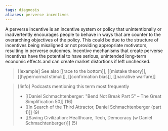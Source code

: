 ```yaml
---
tags: diagnosis
aliases: perverse incentives
---
```


A perverse incentive is an incentive system or policy that unintentionally or inadvertently encourages people to behave in ways that are counter to the overarching objectives of the policy. This could be due to the structure of incentives being misaligned or not providing appropriate motivators, resulting in perverse outcomes. Incentive mechanisms that create perverse incentives have the potential to have serious, unintended long-term economic effects and can create market distortions if left unchecked.

> [!example] See also
> [[race to the bottom]], [[mistake theory]], [[hypernormal stimuli]], [[confirmation bias]], [[narrative warfare]]

> [!info] Podcasts mentioning this term most frequently
> * [[Daniel Schmachtenberger: "Bend Not Break Part 5" – The Great Simplification 50]] (16)
> * [[In Search of the Third Attractor, Daniel Schmachtenberger (part 1)]] (9)
> * [[Saving Civilization: Healthcare, Tech, Democracy (w Daniel Schmachtenberger)]] (5)